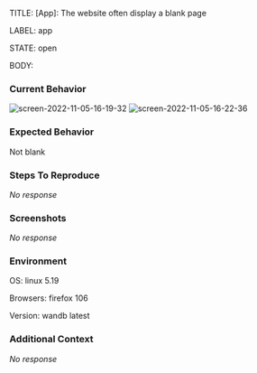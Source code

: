 TITLE:
[App]: The website often display a blank page

LABEL:
app

STATE:
open

BODY:
### Current Behavior

![screen-2022-11-05-16-19-32](https://user-images.githubusercontent.com/32936898/200110818-d048bb32-653c-4569-a426-42ecaef9fe93.jpg)
![screen-2022-11-05-16-22-36](https://user-images.githubusercontent.com/32936898/200110877-84d6ef29-dcb0-4397-a9e3-cb186222f558.jpg)


### Expected Behavior

Not blank

### Steps To Reproduce

_No response_

### Screenshots

_No response_

### Environment

OS: linux 5.19

Browsers: firefox 106

Version: wandb latest


### Additional Context

_No response_

